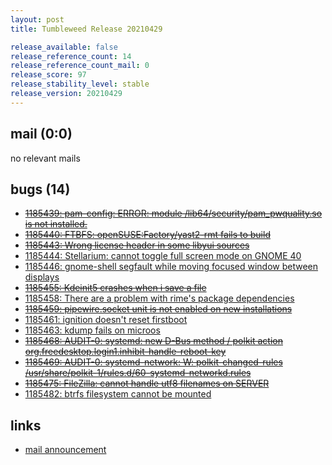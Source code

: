 ```yaml
---
layout: post
title: Tumbleweed Release 20210429

release_available: false
release_reference_count: 14
release_reference_count_mail: 0
release_score: 97
release_stability_level: stable
release_version: 20210429
---
```


## mail (0:0)

no relevant mails

## bugs (14)

<!--more-->

- ~~[1185439: pam-config: ERROR: module /lib64/security/pam_pwquality.so is not installed.](https://bugzilla.opensuse.org/show_bug.cgi?id=1185439)~~
- ~~[1185440: FTBFS: openSUSE:Factory/yast2-rmt fails to build](https://bugzilla.opensuse.org/show_bug.cgi?id=1185440)~~
- ~~[1185443: Wrong license header in some libyui sources](https://bugzilla.opensuse.org/show_bug.cgi?id=1185443)~~
- [1185444: Stellarium: cannot toggle full screen mode on GNOME 40](https://bugzilla.opensuse.org/show_bug.cgi?id=1185444)
- [1185446: gnome-shell segfault while moving focused window between displays](https://bugzilla.opensuse.org/show_bug.cgi?id=1185446)
- ~~[1185455: Kdeinit5 crashes when i save a file](https://bugzilla.opensuse.org/show_bug.cgi?id=1185455)~~
- [1185458: There are a problem with rime's package dependencies](https://bugzilla.opensuse.org/show_bug.cgi?id=1185458)
- ~~[1185459: pipewire.socket unit is not enabled on new installations](https://bugzilla.opensuse.org/show_bug.cgi?id=1185459)~~
- [1185461: ignition doesn't reset firstboot](https://bugzilla.opensuse.org/show_bug.cgi?id=1185461)
- [1185463: kdump fails on microos](https://bugzilla.opensuse.org/show_bug.cgi?id=1185463)
- ~~[1185468: AUDIT-0: systemd: new D-Bus method / polkit action org.freedesktop.login1.inhibit-handle-reboot-key](https://bugzilla.opensuse.org/show_bug.cgi?id=1185468)~~
- ~~[1185469: AUDIT-0: systemd-network: W: polkit-changed-rules /usr/share/polkit-1/rules.d/60-systemd-networkd.rules](https://bugzilla.opensuse.org/show_bug.cgi?id=1185469)~~
- ~~[1185475: FileZilla: cannot handle utf8 filenames on SERVER](https://bugzilla.opensuse.org/show_bug.cgi?id=1185475)~~
- [1185482: btrfs filesystem cannot be mounted](https://bugzilla.opensuse.org/show_bug.cgi?id=1185482)



## links

- [mail announcement](https://github.com/boombatower/tumbleweed-review/issues/10)
